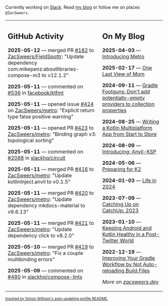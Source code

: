 Currently working on [Slack](https://slack.com/). Read [my blog](https://zacsweers.dev/) or follow me on places `@ZacSweers`.

<table><tr><td valign="top" width="60%">

## GitHub Activity
<!-- githubActivity starts -->
**2025-05-12** — merged PR [#182](https://github.com/ZacSweers/FieldSpottr/pull/182) to [ZacSweers/FieldSpottr](https://github.com/ZacSweers/FieldSpottr): "Update dependency com.mikepenz:aboutlibraries-compose-m3 to v12.1.2"

**2025-05-11** — commented on [#536](https://github.com/facebook/ktfmt/pull/536#issuecomment-2870428886) in [facebook/ktfmt](https://github.com/facebook/ktfmt)

**2025-05-11** — opened issue [#424](https://github.com/ZacSweers/metro/issues/424) on [ZacSweers/metro](https://github.com/ZacSweers/metro): "Explicit return type false positive warning"

**2025-05-11** — opened PR [#423](https://github.com/ZacSweers/metro/pull/423) to [ZacSweers/metro](https://github.com/ZacSweers/metro): "Binding graph v3: topological sorting"

**2025-05-11** — commented on [#2088](https://github.com/slackhq/circuit/issues/2088#issuecomment-2870218143) in [slackhq/circuit](https://github.com/slackhq/circuit)

**2025-05-11** — merged PR [#416](https://github.com/ZacSweers/metro/pull/416) to [ZacSweers/metro](https://github.com/ZacSweers/metro): "Update kotlinInject.anvil to v0.1.5"

**2025-05-11** — merged PR [#420](https://github.com/ZacSweers/metro/pull/420) to [ZacSweers/metro](https://github.com/ZacSweers/metro): "Update dependency mkdocs-material to v9.6.13"

**2025-05-11** — merged PR [#421](https://github.com/ZacSweers/metro/pull/421) to [ZacSweers/metro](https://github.com/ZacSweers/metro): "Update dependency click to v8.2.0"

**2025-05-10** — merged PR [#419](https://github.com/ZacSweers/metro/pull/419) to [ZacSweers/metro](https://github.com/ZacSweers/metro): "Fix a couple multibinding errors"

**2025-05-09** — commented on [#480](https://github.com/slackhq/compose-lints/issues/480#issuecomment-2867866256) in [slackhq/compose-lints](https://github.com/slackhq/compose-lints)
<!-- githubActivity ends -->
</td><td valign="top" width="40%">

## On My Blog
<!-- blog starts -->
**2025-04-03** — [Introducing Metro](https://www.zacsweers.dev/introducing-metro/)

**2025-02-17** — [One Last View of Mom](https://www.zacsweers.dev/one-last-view-of-mom/)

**2024-09-11** — [Gradle Footguns: Don't add potentially-empty providers to collection properties](https://www.zacsweers.dev/gradle-footgun-adding-empty-providers-to-collection-properties/)

**2024-08-25** — [Writing a Kotlin Multiplatform App from Start to Store](https://www.zacsweers.dev/writing-a-kotlin-multiplatform-app-from-start-to-store/)

**2024-08-09** — [Introducing: Anvil-KSP](https://www.zacsweers.dev/introducing-anvil-ksp/)

**2024-05-06** — [Preparing for K2](https://www.zacsweers.dev/preparing-for-k2/)

**2024-01-03** — [Life in 2024](https://www.zacsweers.dev/life-in-2024/)

**2023-07-09** — [Catching Up on CatchUp: 2023](https://www.zacsweers.dev/catching-up-on-catchup-2023/)

**2023-01-10** — [Keeping Android and Kotlin Healthy in a Post-Twitter World](https://www.zacsweers.dev/keeping-android-healthy/)

**2022-12-19** — [Improving Your Gradle Workflow by Not Auto-reloading Build Files](https://www.zacsweers.dev/improving-your-workflow-by-not-auto-reloading-build-files/)
<!-- blog ends -->
_More on [zacsweers.dev](https://zacsweers.dev/)_
</td></tr></table>

<sub><a href="https://simonwillison.net/2020/Jul/10/self-updating-profile-readme/">Inspired by Simon Willison's auto-updating profile README.</a></sub>